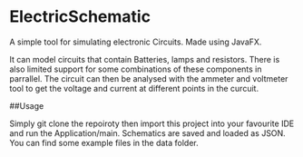 # ElectricSchematic

A simple tool for simulating electronic Circuits. Made using JavaFX. 

It can model circuits that contain Batteries, lamps and resistors. There is also limited support for some combinations of these components in parrallel.
The circuit can then be analysed with the ammeter and voltmeter tool to get the voltage and current at different points in the curcuit. 

##Usage

Simply git clone the repoiroty then import this project into your favourite IDE and run the Application/main. 
Schematics are saved and loaded as JSON. You can find some example files in the data folder.
